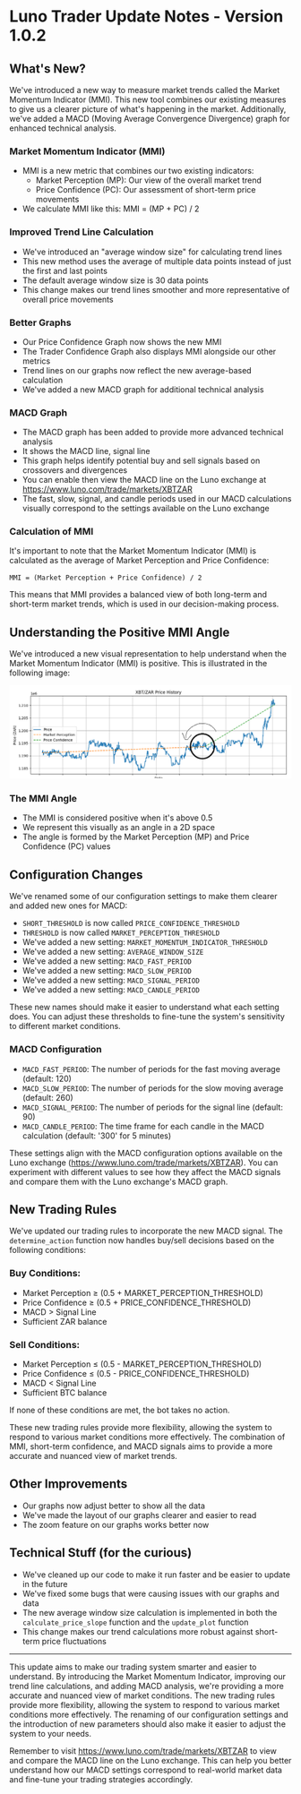 # Luno Trader Update Notes - Version 1.0.2

## What's New?

We've introduced a new way to measure market trends called the Market Momentum Indicator (MMI). This new tool combines our existing measures to give us a clearer picture of what's happening in the market. Additionally, we've added a MACD (Moving Average Convergence Divergence) graph for enhanced technical analysis.

### Market Momentum Indicator (MMI)
- MMI is a new metric that combines our two existing indicators:
  - Market Perception (MP): Our view of the overall market trend
  - Price Confidence (PC): Our assessment of short-term price movements
- We calculate MMI like this: MMI = (MP + PC) / 2

### Improved Trend Line Calculation
- We've introduced an "average window size" for calculating trend lines
- This new method uses the average of multiple data points instead of just the first and last points
- The default average window size is 30 data points
- This change makes our trend lines smoother and more representative of overall price movements

### Better Graphs
- Our Price Confidence Graph now shows the new MMI
- The Trader Confidence Graph also displays MMI alongside our other metrics
- Trend lines on our graphs now reflect the new average-based calculation
- We've added a new MACD graph for additional technical analysis

### MACD Graph
- The MACD graph has been added to provide more advanced technical analysis
- It shows the MACD line, signal line
- This graph helps identify potential buy and sell signals based on crossovers and divergences
- You can enable then view the MACD line on the Luno exchange at https://www.luno.com/trade/markets/XBTZAR
- The fast, slow, signal, and candle periods used in our MACD calculations visually correspond to the settings available on the Luno exchange

### Calculation of MMI
It's important to note that the Market Momentum Indicator (MMI) is calculated as the average of Market Perception and Price Confidence:

```
MMI = (Market Perception + Price Confidence) / 2
```

This means that MMI provides a balanced view of both long-term and short-term market trends, which is used in our decision-making process.

## Understanding the Positive MMI Angle

We've introduced a new visual representation to help understand when the Market Momentum Indicator (MMI) is positive. This is illustrated in the following image:

![Positive MMI Angle](posisitve_mmi.png)

### The MMI Angle
- The MMI is considered positive when it's above 0.5
- We represent this visually as an angle in a 2D space
- The angle is formed by the Market Perception (MP) and Price Confidence (PC) values

## Configuration Changes

We've renamed some of our configuration settings to make them clearer and added new ones for MACD:

- `SHORT_THRESHOLD` is now called `PRICE_CONFIDENCE_THRESHOLD`
- `THRESHOLD` is now called `MARKET_PERCEPTION_THRESHOLD`
- We've added a new setting: `MARKET_MOMENTUM_INDICATOR_THRESHOLD`
- We've added a new setting: `AVERAGE_WINDOW_SIZE`
- We've added a new setting: `MACD_FAST_PERIOD`
- We've added a new setting: `MACD_SLOW_PERIOD`
- We've added a new setting: `MACD_SIGNAL_PERIOD`
- We've added a new setting: `MACD_CANDLE_PERIOD`

These new names should make it easier to understand what each setting does. You can adjust these thresholds to fine-tune the system's sensitivity to different market conditions.

### MACD Configuration
- `MACD_FAST_PERIOD`: The number of periods for the fast moving average (default: 120)
- `MACD_SLOW_PERIOD`: The number of periods for the slow moving average (default: 260)
- `MACD_SIGNAL_PERIOD`: The number of periods for the signal line (default: 90)
- `MACD_CANDLE_PERIOD`: The time frame for each candle in the MACD calculation (default: '300' for 5 minutes)

These settings align with the MACD configuration options available on the Luno exchange (https://www.luno.com/trade/markets/XBTZAR). You can experiment with different values to see how they affect the MACD signals and compare them with the Luno exchange's MACD graph.

## New Trading Rules

We've updated our trading rules to incorporate the new MACD signal. The `determine_action` function now handles buy/sell decisions based on the following conditions:

### Buy Conditions:
- Market Perception ≥ (0.5 + MARKET_PERCEPTION_THRESHOLD)
- Price Confidence ≥ (0.5 + PRICE_CONFIDENCE_THRESHOLD)
- MACD > Signal Line
- Sufficient ZAR balance

### Sell Conditions:
- Market Perception ≤ (0.5 - MARKET_PERCEPTION_THRESHOLD)
- Price Confidence ≤ (0.5 - PRICE_CONFIDENCE_THRESHOLD)
- MACD < Signal Line
- Sufficient BTC balance

If none of these conditions are met, the bot takes no action.

These new trading rules provide more flexibility, allowing the system to respond to various market conditions more effectively. The combination of MMI, short-term confidence, and MACD signals aims to provide a more accurate and nuanced view of market trends.

## Other Improvements
- Our graphs now adjust better to show all the data
- We've made the layout of our graphs clearer and easier to read
- The zoom feature on our graphs works better now

## Technical Stuff (for the curious)
- We've cleaned up our code to make it run faster and be easier to update in the future
- We've fixed some bugs that were causing issues with our graphs and data
- The new average window size calculation is implemented in both the `calculate_price_slope` function and the `update_plot` function
- This change makes our trend calculations more robust against short-term price fluctuations

---

This update aims to make our trading system smarter and easier to understand. By introducing the Market Momentum Indicator, improving our trend line calculations, and adding MACD analysis, we're providing a more accurate and nuanced view of market conditions. The new trading rules provide more flexibility, allowing the system to respond to various market conditions more effectively. The renaming of our configuration settings and the introduction of new parameters should also make it easier to adjust the system to your needs.

Remember to visit https://www.luno.com/trade/markets/XBTZAR to view and compare the MACD line on the Luno exchange. This can help you better understand how our MACD settings correspond to real-world market data and fine-tune your trading strategies accordingly.